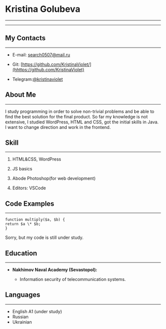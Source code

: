 # Kristina Golubeva  

------------------
------------------
## My Contacts
------
* E-mail: search0507@mail.ru

* Git: [https://github.com/KristinaViolet/](hhttps://github.com/KristinaViolet)

* Telegram:[@kristinaviolet](https://t.me/kristinaviolet)


## About Me
------------
I study programming in order to solve non-trivial problems and be able to find the best solution for the final product. So far my knowledge is not extensive, I studied WordPress, HTML and CSS, got the initial skills in Java. I want to change direction and work in the frontend.

## Skill
--------------
1. HTML&CSS, WordPress

2. JS basics

3. Abode Photoshop(for web development)

4. Editors: VSCode

## Code Examples
-------------


```
function multiply($a, $b) {
return $a \* $b;
}
```

Sorry, but my code is still under study.

## Education
------------
* __Nakhimov Naval Academy (Sevastopol):__

   * Information security of telecommunication systems.


## Languages
---------
* English A1 (under study)
* Russian
* Ukrainian
